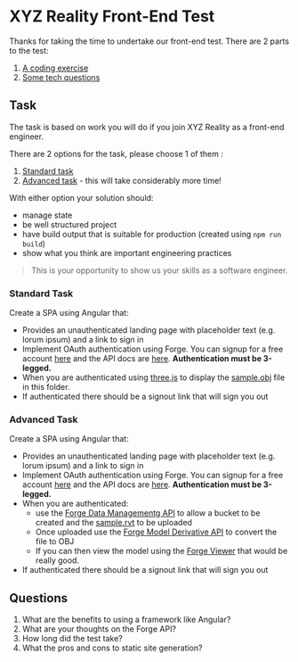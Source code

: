 XYZ Reality Front-End Test
==========================

Thanks for taking the time to undertake our front-end test. There are 2 parts to the test:

1. [A coding exercise](#task)
2. [Some tech questions](#questions)

## Task

The task is based on work you will do if you join XYZ Reality as a front-end engineer.

There are 2 options for the task, please choose 1 of them :
1. [Standard task](#standard-task)
2. [Advanced task](#advanced-task) - this will take considerably more time!

With either option your solution should:
* manage state
* be well structured project
* have build output that is suitable for production (created using `npm run build`)
* show what you think are important engineering practices

> This is your opportunity to show us your skills as a software engineer.

### Standard Task

Create a SPA using Angular that:
* Provides an unauthenticated landing page with placeholder text (e.g. lorum ipsum) and a link to sign in
* Implement OAuth authentication using Forge. You can signup for a free account [here](https://forge.autodesk.com/) and the API docs are [here](https://forge.autodesk.com/en/docs/oauth/v2/developers_guide/overview/). **Authentication must be 3-legged.**
* When you are authenticated using [three.js](https://threejs.org/) to display the [sample.obj](./sample.obj) file in this folder.
* If authenticated there should be a signout link that will sign you out

### Advanced Task

Create a SPA using Angular that:
* Provides an unauthenticated landing page with placeholder text (e.g. lorum ipsum) and a link to sign in
* Implement OAuth authentication using Forge. You can signup for a free account [here](https://forge.autodesk.com/) and the API docs are [here](https://forge.autodesk.com/en/docs/oauth/v2/developers_guide/overview/). **Authentication must be 3-legged.**
* When you are authenticated:
    * use the [Forge Data Managementg API](https://forge.autodesk.com/en/docs/data/v2/developers_guide/overview/) to allow a bucket to be created and the [sample.rvt](./sample.rvt) to be uploaded
    * Once uploaded use the [Forge Model Derivative API](https://forge.autodesk.com/en/docs/model-derivative/v2/developers_guide/overview/) to convert the file to OBJ
    * If you can then view the model using the [Forge Viewer](https://forge.autodesk.com/en/docs/viewer/v7/developers_guide/overview/) that would be really good.
* If authenticated there should be a signout link that will sign you out
     
## Questions

1. What are the benefits to using a framework like Angular?
2. What are your thoughts on the Forge API?
3. How long did the test take?
4. What the pros and cons to static site generation?
